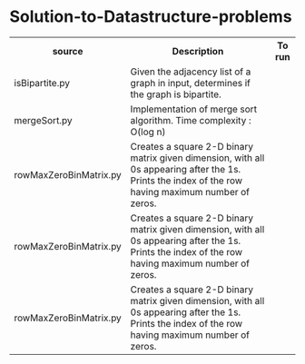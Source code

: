 # Solution-to-Datastructure-problems

<table>
   <tr>
      <th>source</th>
      <th>Description</th>
      <th>To run</th>
   </tr>
   <tr>
      <td>isBipartite.py</td>
      <td>Given the adjacency list of a graph in input, determines if the graph is bipartite.</td>
   </tr>
   <tr>
      <td>mergeSort.py</td>
      <td>Implementation of merge sort algorithm. Time complexity : O(log n)</td>
   </tr>
   <tr>
      <td>rowMaxZeroBinMatrix.py</td>
      <td>Creates a square 2-D binary matrix given dimension, with all 0s appearing after the 1s. Prints the index of the row having maximum number of zeros.</td>
   </tr>
   <tr>
      <td>rowMaxZeroBinMatrix.py</td>
      <td>Creates a square 2-D binary matrix given dimension, with all 0s appearing after the 1s. Prints the index of the row having maximum number of zeros.</td>
   </tr>
   <tr>
      <td>rowMaxZeroBinMatrix.py</td>
      <td>Creates a square 2-D binary matrix given dimension, with all 0s appearing after the 1s. Prints the index of the row having maximum number of zeros.</td>
   </tr>

</table>
   
